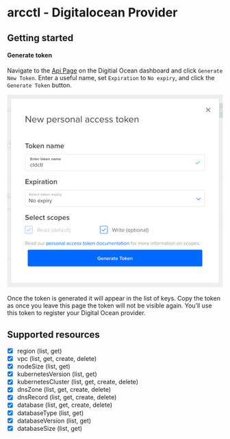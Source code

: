 # arcctl - Digitalocean Provider

## Getting started

#### Generate token

Navigate to the [Api Page](https://cloud.digitalocean.com/account/api/tokens) on the Digitial Ocean dashboard and click `Generate New Token`. Enter a useful name, set `Expiration` to `No expiry`, and click the `Generate Token` button.

![Screenshot of Digitial Ocean token creattion page](../../../docs/static/do-token.png)

Once the token is generated it will appear in the list of keys. Copy the token as once you leave this page the token will not be visible again. You’ll use this token to register your Digital Ocean provider.

## Supported resources

- [x] region (list, get)
- [x] vpc (list, get, create,  delete)
- [x] nodeSize (list, get)
- [x] kubernetesVersion (list, get)
- [x] kubernetesCluster (list, get, create, delete)
- [x] dnsZone (list, get, create, delete)
- [x] dnsRecord (list, get, create, delete)
- [x] database (list, get, create, delete)
- [x] databaseType (list, get)
- [x] databaseVersion (list, get)
- [x] databaseSize (list, get)
